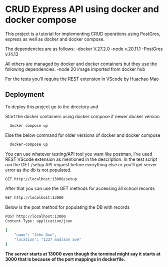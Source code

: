 
# CRUD Express API using docker and docker compose
This project is a tutorial for implementing CRUD operations using PostGres, express as well as docker and docker compose. 

The dependencies are as follows:
-docker V.27.2.0
-node v.20.11.1
-PostGres v.14.13

All others are managed by docker and docker containers but they use the following dependencies.
-node 20 image imported from docker hub 

For the tests you'll require the REST extension in VScode by Huachao Mao



## Deployment

To deploy this project go to the directory and

Start the docker containers using docker compose if newer docker version
```bash
  docker compose up
```
Else the below command for older versions of docker and docker compose
```bash
  docker-compose up
```
You can use whatever testing/API tool you want like postman, I've used REST VScode extension as mentioned in the description. In the test script run the GET /setup API request before everything else or you'll get server error as the db is not populated. 
```bash
GET http://localhost:13000/setup
```

After that you can use the GET methods for accessing all school records
```bash
GET http://localhost:13000
```

Below is the post method for populating the DB with records
```bash
POST http://localhost:13000
Content-Type: application/json

{
    "name": "John Doe",
    "location": "1227 madison ave"
}
```

__The server starts at 13000 even though the terminal might say it starts at 3000 that is because of the port mappings in dockerfile.__


